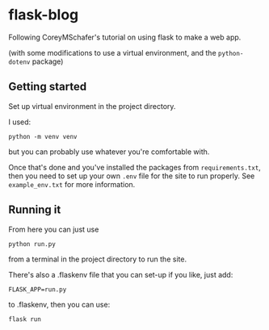 # flask-blog
Following CoreyMSchafer's tutorial on using flask to make a web app.

(with some modifications to use a virtual environment, and the `python-dotenv` package)

## Getting started
Set up virtual environment in the project directory.

I used: 

`python -m venv venv`

but you can probably use whatever you're comfortable with.

Once that's done and you've installed the packages from `requirements.txt`,
then you need to set up your own `.env` file for the site to run properly.
See `example_env.txt` for more information.

## Running it
From here you can just use

`python run.py`

from a terminal in the project directory to run the site.

There's also a .flaskenv file that you can set-up if you like,
just add:

`FLASK_APP=run.py`

to .flaskenv, then you can use:

`flask run`
